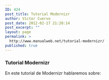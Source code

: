 ```yaml
---
ID: 424
post_title: Tutorial Modernizr
author: Víctor Cuervo
post_date: 2012-02-17 21:20:14
post_excerpt: ""
layout: page
permalink: >
  http://www.manualweb.net/tutorial-modernizr/
published: true
---
```

### Tutorial Modernizr

En este tutorial de Modernizr hablaremos sobre: